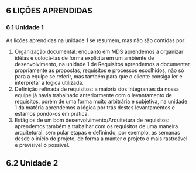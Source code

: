## 6 LIÇÕES APRENDIDAS

### 6.1 Unidade 1

As lições aprendidas na unidade 1 se resumem, mas não são contidas por:

1.  Organização documental: enquanto em MDS aprendemos a organizar idéias e colocá-las de forma explícita em um ambiente de desenvolvimento, na unidade 1 de Requisitos aprendemos a documentar propriamente as propostas, requisitos e processos escolhidos, não só para a equipe se referir, mas também para que o cliente consiga ler e interpretar a lógica utilizada.
2.  Definição refinada de requisitos: a maioria dos integrantes da nossa equipe já havia trabalhado anteriormente com o levantamento de requisitos, porém de uma forma muito arbitrária e subjetiva, na unidade 1 da matéria aprendemos a lógica por trás destes levantamentos e estamos pondo-os em prática.
3.  Estágios de um bom desenvolvimento/Arquitetura de requisitos: aprendemos também a trabalhar com os requisitos de uma maneira arquitetural, sem pular etapas e definindo, por exemplo, as semanas desde o início do projeto, de forma a manter o projeto o mais rastreável e previsível o possível.

## 6.2 Unidade 2
